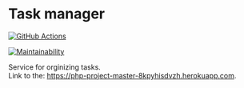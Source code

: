 # Task manager

[![GitHub Actions](https://img.shields.io/endpoint.svg?url=https%3A%2F%2Factions-badge.atrox.dev%2Fatrox%2Fsync-dotenv%2Fbadge&label=build&logo=none)](https://github.com/SabirIvaN/php-project-lvl4.git) 

[![Maintainability](https://api.codeclimate.com/v1/badges/32431424f554ce147185/maintainability)](https://codeclimate.com/github/SabirIvaN/php-project-lvl4/maintainability)

Service for orginizing tasks.  
Link to the: https://php-project-master-8kpyhisdvzh.herokuapp.com.
